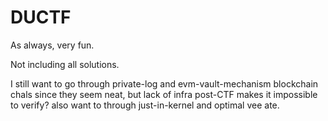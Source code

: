 # DUCTF

As always, very fun.

Not including all solutions.

I still want to go through private-log and evm-vault-mechanism blockchain chals since they seem neat, but lack of infra post-CTF makes it impossible to verify?
also want to through just-in-kernel and optimal vee ate.
